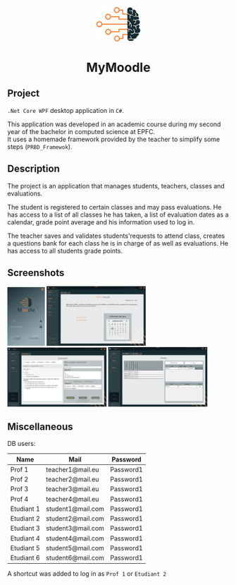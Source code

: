 <p align="center">
  <img alt="Logo" src="https://github.com/Xebache/MyMoodle/blob/main/prbd_a03/Resources/brain.png" width="100" />
</p>
<h1 align="center">
  MyMoodle
</h1>

## Project

 `.Net Core WPF` desktop application in `C#`.

 This application was developed in an academic course during my second year of the bachelor in computed science at EPFC.  
 It uses a homemade framework provided by the teacher to simplify some steps (`PRBD_Framewok`).

## Description

 The project is an application that manages students, teachers, classes and evaluations.

 The student is registered to certain classes and may pass evaluations. He has access to a list of all classes he has taken, a list of evaluation dates as a calendar, grade point average and his information used to log in.

 The teacher saves and validates students'requests to attend class, creates a questions bank for each class he is in charge of as well as evaluations. He has access to all students grade points. 

## Screenshots

<div display="flex" flex-direction="row" justify-content="space-around" align-items="center" flex-wrap="wrap">
  <img alt="Screenshot" src="https://github.com/Xebache/MyMoodle/blob/main/docs/screenshots/login.png" width="85" />
  <img alt="Screenshot" src="https://github.com/Xebache/MyMoodle/blob/main/docs/screenshots/student_home.png" width="225" />
  <img alt="Screenshot" src="https://github.com/Xebache/MyMoodle/blob/main/docs/screenshots/teacher_questions.png" width="225" />
  <img alt="Screenshot" src="https://github.com/Xebache/MyMoodle/blob/main/docs/screenshots/teacher_grade.png" width="225" />
</div>

## Miscellaneous

 DB users:

 <table>
    <thead>
        <tr>
            <th>Name</th><th>Mail</th><th>Password</th>
        </tr>
    </thead>
    <tbody>
        <tr>
            <td>Prof 1</td><td>teacher1@mail.eu</td><td>Password1</td>
        </tr>
        <tr>
            <td>Prof 2</td><td>teacher2@mail.eu</td><td>Password1</td>
        </tr>
        <tr>
            <td>Prof 3</td><td>teacher3@mail.eu</td><td>Password1</td>
        </tr>
        <tr>
            <td>Prof 4</td><td>teacher4@mail.eu</td><td>Password1</td>
        </tr>
        <tr>
            <td>Etudiant 1</td><td>student1@mail.com</td><td>Password1</td>
        </tr>
        <tr>
            <td>Etudiant 2</td><td>student2@mail.com</td><td>Password1</td>
            </tr>
        <tr>
            <td>Etudiant 3</td><td>student3@mail.com</td><td>Password1</td>
        </tr>
        <tr>
            <td>Etudiant 4</td><td>student4@mail.com</td><td>Password1</td>
        </tr>
        <tr>
            <td>Etudiant 5</td><td>student5@mail.com</td><td>Password1</td>
        </tr>
        <tr>
            <td>Etudiant 6</td><td>student6@mail.com</td><td>Password1</td>
        </tr>
    </tbody>
 </table>

 A shortcut was added to log in as `Prof 1` or `Etudiant 2`